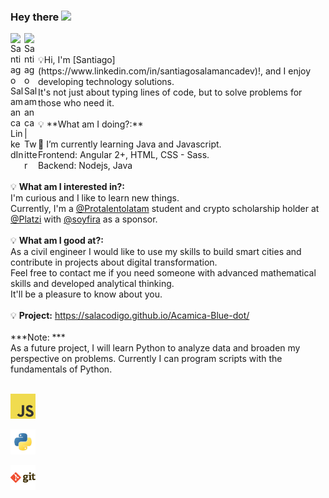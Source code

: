 ### Hey there <img src="https://media.giphy.com/media/hvRJCLFzcasrR4ia7z/giphy.gif" width="25px">
<a href="https://www.linkedin.com/in/santiagosalamancadev">
  <img align="left" alt="Santiago Salamanca LinkedIn" width="22px" src="https://raw.githubusercontent.com/peterthehan/peterthehan/master/assets/linkedin.svg" />
</a>
<a href="https://twitter.com/salacodigo">
  <img align="left" alt="Santiago Salamanca | Twitter" width="22px" src="https://raw.githubusercontent.com/peterthehan/peterthehan/master/assets/twitter.svg" />
</a>


<br/>
<br/>
💡Hi, I'm [Santiago](https://www.linkedin.com/in/santiagosalamancadev)!, and I enjoy developing technology solutions.
<br/>
It's not just about typing lines of code, but to solve problems for those who need it.
<br/>
<br/>
💡
**What am I doing?:**

🌱 I’m currently learning Java and Javascript. 
<br/>
Frontend:
Angular 2+, HTML, CSS - Sass.
<br/>
Backend:
Nodejs, Java
<br/>
<br/>
💡
**What am I interested in?:**
<br/>
I'm curious and I like to learn new things.
<br/>
Currently, I'm a [@Protalentolatam](https://protalento.org) student and crypto scholarship holder at [@Platzi](https://platzi.com/home) with [@soyfira](https://www.instagram.com/soyfira/?hl=es-la) as a sponsor.
<br/>
<br/>
💡
**What am I good at?:**
<br/>
As a civil engineer I would like to use my skills to build smart cities and contribute in projects about digital transformation.
<br/>
Feel free to contact me if you need someone with advanced mathematical skills and developed analytical thinking.
<br/>
It'll be a pleasure to know about you.
<br/>
<br/>
💡
**Project:**
https://salacodigo.github.io/Acamica-Blue-dot/
<br/>
<br/>
***Note: ***
<br/>
As a future project, I will learn Python to analyze data and broaden my perspective on problems. Currently I can program scripts with the fundamentals of Python.
<br/><br/>


<code><img height="40" src="https://raw.githubusercontent.com/github/explore/80688e429a7d4ef2fca1e82350fe8e3517d3494d/topics/javascript/javascript.png"></code>

<code><img height="40" src="https://raw.githubusercontent.com/github/explore/80688e429a7d4ef2fca1e82350fe8e3517d3494d/topics/python/python.png"></code>

<code><img height="40" src="https://raw.githubusercontent.com/github/explore/80688e429a7d4ef2fca1e82350fe8e3517d3494d/topics/git/git.png"></code>
